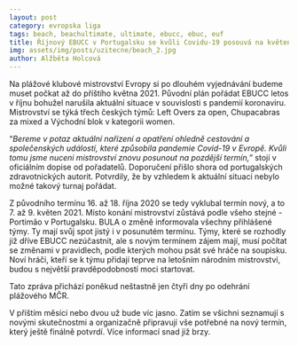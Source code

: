 ```yaml
---
layout: post
category: evropska liga
tags: beach, beachultimate, ultimate, ebucc, ebuc, euf
title: Říjnový EBUCC v Portugalsku se kvůli Covidu-19 posouvá na květen
img: assets/img/posts/uzitecne/beach_2.jpg
author: Alžběta Holcová
---
```

Na plážové klubové mistrovství Evropy si po dlouhém vyjednávání budeme muset počkat až do příštího května 2021. Původní plán pořádat EBUCC letos v říjnu bohužel narušila aktuální situace v souvislosti s pandemií koronaviru. Mistrovství se týká třech českých týmů: Left Overs za open, Chupacabras za mixed a Východní blok v kategorii women.

“*Bereme v potaz aktuální nařízení a opatření ohledně cestování a společenských událostí, které způsobila pandemie Covid-19 v Evropě. Kvůli tomu jsme nuceni mistrovství znovu posunout na pozdější termín,*” stojí v oficiálním dopise od pořadatelů. Doporučení přišlo shora od portugalských zdravotnických autorit. Potvrdily, že by vzhledem k aktuální situaci nebylo možné takový turnaj pořádat.

Z původního termínu 16. až 18. října 2020 se tedy vyklubal termín nový, a to 7. až 9. květen 2021. Místo konání mistrovství zůstává podle všeho stejné - Portimão v Portugalsku. BULA o změně informovala všechny přihlášené týmy. Ty mají svůj spot jistý i v posunutém termínu.
Týmy, které se rozhodly již dříve EBUCC nezúčastnit, ale s novým termínem zájem mají, musí počítat se změnami v pravidlech, podle kterých mohou psát své hráče na soupisku. Noví hráči, kteří se k týmu přidají teprve na letošním národním mistrovství, budou s největší pravděpodobností moci startovat.

Tato zpráva přichází poněkud neštastně jen čtyři dny po odehrání plážového MČR.

V příštím měsíci nebo dvou už bude víc jasno. Zatím se všichni seznamují s novými skutečnostmi a organizačně připravují vše potřebné na nový termín, který ještě finálně potvrdí. Více informací snad již brzy.
